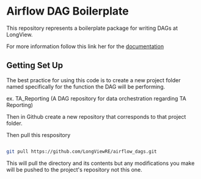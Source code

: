 # Airflow DAG Boilerplate 

This repository represents a boilerplate package for writing DAGs at LongView. 

For more information follow this link her for the [documentation](https://longviewre.atlassian.net/wiki/spaces/TD/pages/917540/Writing+and+Deploying+a+DAG)

## Getting Set Up

The best practice for using this code is to create a new project folder named specifically for the function the DAG will be performing. 

ex. TA_Reporting (A DAG repository for data orchestration regarding TA Reporting)

Then in Github create a new repository that corresponds to that project folder. 

Then pull this respository 

```bash

git pull https://github.com/LongViewRE/airflow_dags.git

```

This will pull the directory and its contents but any modifications you make will be pushed to the project's repository not this one. 